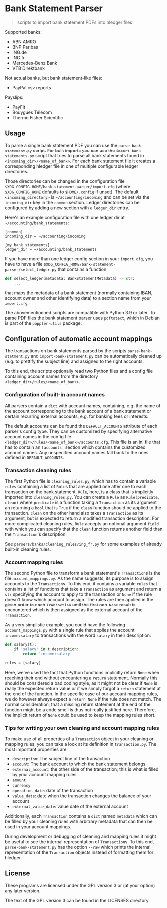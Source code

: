 <!--
SPDX-FileCopyrightText: 2019–2022 Felix Gruber <felgru@posteo.net>

SPDX-License-Identifier: GPL-3.0-or-later
-->

# Bank Statement Parser

> scripts to import bank statement PDFs into hledger files

Supported banks:

* ABN AMRO
* BNP Paribas
* ING.de
* ING.fr
* Mercedes-Benz Bank
* VTB Direktbank

Not actual banks, but bank statement-like files:

* PayPal csv reports

Payslips:

* PayFit
* Bouygues Télécom
* Thermo Fisher Scientific

## Usage

To parse a single bank statement PDF you can use the `parse-bank-statement.py`
script. For bulk imports you can use the `import-bank-statements.py` script
that tries to parse all bank statements found in
`<incoming_dir>/<name_of_bank>`. For each bank statement file it creates a
corresponding hledger file in one of multiple configurable ledger directories.

Those directories can be changed in the configuration file
`$XDG_CONFIG_HOME/bank-statement-parser/import.cfg` (where `$XDG_CONFIG_HOME`
defaults to `$HOME/.config` if unset). The default `<incoming_directory>` is
`~/accounting/incoming` and can be set via the `incoming_dir` key in the
`common` section. Ledger directories can be configured by adding a new section
with a `ledger_dir` entry.

Here's an example configuration file with one ledger dir at
`~/accounting/bank_statements`:
```
[common]
incoming_dir = ~/accounting/incoming

[my bank statements]
ledger_dir = ~/accounting/bank_statements
```
If you have more than one ledger config section in your `import.cfg`, you have
to have a file `$XDG_CONFIG_HOME/bank-statement-parser/select_ledger.py` that
contains a function
```python
def select_ledger(metadata: BankStatementMetadata) -> str:
    ...
```
that maps the metadata of a bank statement (normally containing IBAN, account
owner and other identifying data) to a section name from your `import.cfg`.

The abovementionned scripts are compatible with Python 3.9 or later.
To parse PDF files the bank statement parser uses `pdftotext`, which in Debian
is part of the `poppler-utils` package.

## Configuration of automatic account mappings

The transactions on bank statements parsed by the scripts
`parse-bank-statment.py` and `import-bank-statement.py` can be automatically
cleaned up (e.g. to prettify the subject line) and assigned to the right
accounts.

To this end, the scripts optionally read two Python files and a config file
containing account names from the directory `<ledger_dir>/rules/<name_of_bank>`.

### Configuration of built-in account names

All parsers contain a `dict` with account names, containing, e.g. the
name of the account corresponding to the bank account of a bank statement
or certain recurring external accounts, e.g. for banking fees or interests.

The default accounts can be found the `DEFAULT_ACCOUNTS` attribute of each
parser's config type. They can be customized by specifying alternative
account names in the config file
`<ledger_dir>/rules/<name_of_bank>/accounts.cfg`. This file is an ini file
that has to contain an `[accounts]` section which contains the customized
account names. Any unspecified account names fall back to the ones defined in
`DEFAULT_ACCOUNTS`.

### Transaction cleaning rules

The first Python file is `cleaning_rules.py`, which has to contain a variable
`rules` containing a list of `Rule`s that are applied one after one to each
transaction on the bank statement. `Rule`, here, is a class that is implicitly
imported into `cleaning_rules.py`. You can create a `Rule` as
`Rule(predicate, clean)` where `predicate` is a function taking a
`Transaction` as its argument an returning a `bool` that is `True` if the
`clean` function should be applied to the transaction. `clean` on the other
hand also takes a `Transaction` as its argument, but is expected to return a
modified transaction description. For more complicated cleaning rules, `Rule`
accepts an optional argument `field` with which you can specify that the
`clean` function returns another field than the `Transaction`'s description.

See `parsers/banks/cleaning_rules/ing_fr.py` for some examples of already
built-in cleaning rules.

### Account mapping rules

The second Python file to transform a bank statement's `Transaction`s is the
file `account_mappings.py`. As the name suggests, its purpose is to assign
accounts to the `Transaction`s. To this end, it contains a variable `rules`
that contains a list of functions that take a `Transaction` as argument and
return a `str` specifying the account to apply to the transaction or `None`
if the rule doesn't know which account to assign. The rules are then applied
in the given order to each `Transaction` until the first non-`None` result
is encountered which is then assigned as the external account of the
`Transaction`.

As a very simplistic example, you could have the following
`account_mappings.py` with a single rule that applies the account
`income:salary` to transactions with the word `salary` in their
description:

```python
def salary(t):
    if 'salary' in t.description:
        return 'income:salary'

rules = [salary]
```
Here, we've used the fact that Python functions implicitly return `None`
when reaching their end without encountering a `return` statement. Normally
this should be considered a bad coding style, as it might not be clear if
`None` is really the expected return value or if we simply forgot a `return`
statement at the end of the function. In the specific case of our account
mapping rules, we do however always expect a `return None` if the rule does
not match. The normal consideration, that a missing return statement at the
end of the function might be a code smell is thus not really justified here.
Therefore, the implicit return of `None` could be used to keep the mapping
rules short.

### Tips for writing your own cleaning and account mapping rules

To make use of all properties of a `Transaction` object in your cleaning or
mapping rules, you can take a look at its definition in `transaction.py`.
The most important properties are

* `description`: The subject line of the transaction
* `account`: The bank account to which the bank statement belongs
* `external_account`: the other side of the transaction; this is what is
  filled by your account mapping rules
* `amount`
* `currency`
* `operation_date`: date of the transaction
* `value_date`: date when the transaction changes the balance of your account
* `external_value_date`: value date of the external account

Additionally, each `Transaction` contains a `dict` named `metadata` which
can be filled by your cleaning rules with arbitrary metadata that can then
be used in your account mappings.

During development or debugging of cleaning and mapping rules it might be
useful to see the internal representation of `Transaction`s. To this end,
`parse-bank-statement.py` has the option `--raw` which prints the internal
representation of the `Transaction` objects instead of formatting them for
hledger.

## License

These programs are licensed under the GPL version 3 or (at your option)
any later version.

The text of the GPL version 3 can be found in the LICENSES directory.
